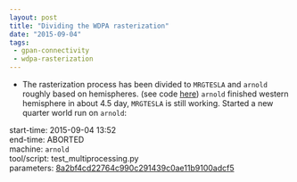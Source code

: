 ```yaml
---
layout: post
title: "Dividing the WDPA rasterization"
date: "2015-09-04"
tags:
 - gpan-connectivity
 - wdpa-rasterization
---
```


+ The rasterization process has been divided to `MRGTESLA` and `arnold`
roughly based on hemispheres. (see code [here](https://github.com/cbig/gpan-connectivity/blob/master/src/01_preprocess/test_multiprocessing.py))
`arnold` finished western hemisphere in about 4.5 day, `MRGTESLA` is still
working. Started a new quarter world run on `arnold`:

start-time: 2015-09-04 13:52  
end-time: ABORTED  
machine: `arnold`  
tool/script: test_multiprocessing.py  
parameters:   [8a2bf4cd22764c990c291439c0ae11b9100adcf5](https://github.com/cbig/gpan-connectivity/commit/8a2bf4cd22764c990c291439c0ae11b9100adcf5#diff-d9f33b47568dc296115e28cb804573eb)
